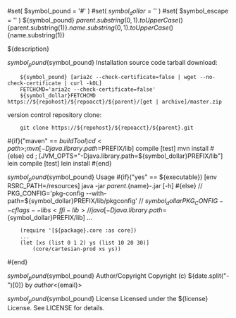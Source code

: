 #set( $symbol_pound = '#' )
#set( $symbol_dollar = '$' )
#set( $symbol_escape = '\' )
${symbol_pound} ${parent.substring(0,1).toUpperCase()}${parent.substring(1)}.${name.substring(0,1).toUpperCase()}${name.substring(1)}
<!-- .md to .html: markdown foo.md > foo.html
                   pandoc -s -f markdown_strict -t html5 -o foo.html foo.md -->

${description}

${symbol_pound}${symbol_pound} Installation
source code tarball download:
    
        ${symbol_pound} [aria2c --check-certificate=false | wget --no-check-certificate | curl -kOL]
        FETCHCMD='aria2c --check-certificate=false'
        ${symbol_dollar}FETCHCMD https://${repohost}/${repoacct}/${parent}/[get | archive]/master.zip

version control repository clone:
        
        git clone https://${repohost}/${repoacct}/${parent}.git


#{if}("maven" == ${buildTool})
cd <path> ; mvn [-Djava.library.path=$PREFIX/lib] compile [test]
mvn install
#{else}
cd <path> ; [JVM_OPTS="-Djava.library.path=${symbol_dollar}PREFIX/lib"] lein compile [test]
lein install
#{end}

${symbol_pound}${symbol_pound} Usage
#{if}("yes" == ${executable})
        [env RSRC_PATH=<path>/resources] java -jar ${parent}.${name}-<version>.jar [-h]
#{else}
        // PKG_CONFIG='pkg-config --with-path=${symbol_dollar}PREFIX/lib/pkgconfig'
        // ${symbol_dollar}PKG_CONFIG --cflags --libs <ffi-lib>
        // java [-Djava.library.path=${symbol_dollar}PREFIX/lib] ...
        
        (require '[${package}.core :as core])
        ...
        (let [xs (list 0 1 2) ys (list 10 20 30)] 
			(core/cartesian-prod xs ys))
#{end}

${symbol_pound}${symbol_pound} Author/Copyright
Copyright (c) ${date.split("-")[0]} by ${author} <${email}>


${symbol_pound}${symbol_pound} License
Licensed under the ${license} License. See LICENSE for details.

